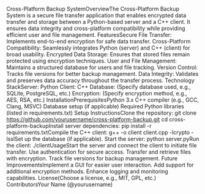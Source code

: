 Cross-Platform Backup SystemOverviewThe Cross-Platform Backup System is a secure file transfer application that enables encrypted data transfer and storage between a Python-based server and a C++ client. It ensures data integrity and cross-platform compatibility while providing efficient user and file management.
FeaturesSecure File Transfer: Implements end-to-end encryption for safe data transfer.
Cross-Platform Compatibility: Seamlessly integrates Python (server) and C++ (client) for broad usability.
Encrypted Data Storage: Ensures that stored files remain protected using encryption techniques.
User and File Management: Maintains a structured database for users and file tracking.
Version Control: Tracks file versions for better backup management.
Data Integrity: Validates and preserves data accuracy throughout the transfer process.
Technology StackServer: Python
Client: C++
Database: (Specify database used, e.g., SQLite, PostgreSQL, etc.)
Encryption: (Specify encryption method, e.g., AES, RSA, etc.)
InstallationPrerequisitesPython 3.x
C++ compiler (e.g., GCC, Clang, MSVC)
Database setup (if applicable)
Required Python libraries (listed in requirements.txt)
Setup InstructionsClone the repository:
git clone https://github.com/yourusername/cross-platform-backup.git
cd cross-platform-backupInstall server dependencies:
pip install -r requirements.txtCompile the C++ client:
g++ -o client client.cpp -lcrypto -lsslSet up the database (if applicable).
Start the server:
python server.pyRun the client:
./clientUsageStart the server and connect the client to initiate file transfer.
Use authentication for secure access.
Transfer and retrieve files with encryption.
Track file versions for backup management.
Future ImprovementsImplement a GUI for easier user interaction.
Add support for additional encryption methods.
Enhance logging and monitoring capabilities.
License(Choose a license, e.g., MIT, GPL, etc.)
ContributorsYour Name (@yourusername)

